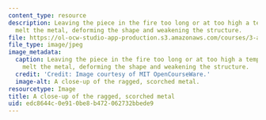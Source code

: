 ```yaml
---
content_type: resource
description: Leaving the piece in the fire too long or at too high a temperature can
  melt the metal, deforming the shape and weakening the structure.
file: https://ol-ocw-studio-app-production.s3.amazonaws.com/courses/3-a04-modern-blacksmithing-and-physical-metallurgy-fall-2008/edc8644c0e910be8b472062732bbede9_082.jpg
file_type: image/jpeg
image_metadata:
  caption: Leaving the piece in the fire too long or at too high a temperature can
    melt the metal, deforming the shape and weakening the structure.
  credit: 'Credit: Image courtesy of MIT OpenCourseWare.'
  image-alt: A close-up of the ragged, scorched metal.
resourcetype: Image
title: A close-up of the ragged, scorched metal
uid: edc8644c-0e91-0be8-b472-062732bbede9
---
```


